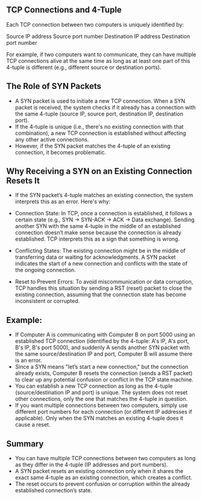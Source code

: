 ## TCP Connections and 4-Tuple

Each TCP connection between two computers is uniquely identified by:

Source IP address
Source port number
Destination IP address
Destination port number

For example, if two computers want to communicate, they can have multiple TCP connections alive at the same time as long as at least one part of this 4-tuple is different (e.g., different source or destination ports).

## The Role of SYN Packets

- A SYN packet is used to initiate a new TCP connection. When a SYN packet is received, the system checks if it already has a connection with the same 4-tuple (source IP, source port, destination IP, destination port).
- If the 4-tuple is unique (i.e., there's no existing connection with that combination), a new TCP connection is established without affecting any other active connections.
- However, if the SYN packet matches the 4-tuple of an existing connection, it becomes problematic.

## Why Receiving a SYN on an Existing Connection Resets It

- If the SYN packet’s 4-tuple matches an existing connection, the system interprets this as an error. Here's why:

- Connection State: In TCP, once a connection is established, it follows a certain state (e.g., SYN → SYN-ACK → ACK → Data exchange). Sending another SYN with the same 4-tuple in the middle of an established connection doesn’t make sense because the connection is already established. TCP interprets this as a sign that something is wrong.

- Conflicting States: The existing connection might be in the middle of transferring data or waiting for acknowledgments. A SYN packet indicates the start of a new connection and conflicts with the state of the ongoing connection.

- Reset to Prevent Errors: To avoid miscommunication or data corruption, TCP handles this situation by sending a RST (reset) packet to close the existing connection, assuming that the connection state has become inconsistent or corrupted.

## Example:

- If Computer A is communicating with Computer B on port 5000 using an established TCP connection (identified by the 4-tuple: A's IP, A's port, B's IP, B's port 5000), and suddenly A sends another SYN packet with the same source/destination IP and port, Computer B will assume there is an error.
- Since a SYN means "let’s start a new connection," but the connection already exists, Computer B resets the connection (sends a RST packet) to clear up any potential confusion or conflict in the TCP state machine.
- You can establish a new TCP connection as long as the 4-tuple (source/destination IP and port) is unique. The system does not reset other connections, only the one that matches the 4-tuple in question.
- If you want multiple connections between two computers, simply use different port numbers for each connection (or different IP addresses if applicable). Only when the SYN matches an existing 4-tuple does it cause a reset.

## Summary

- You can have multiple TCP connections between two computers as long as they differ in the 4-tuple (IP addresses and port numbers).
- A SYN packet resets an existing connection only when it shares the exact same 4-tuple as an existing connection, which creates a conflict.
- The reset occurs to prevent confusion or corruption within the already established connection’s state.

